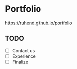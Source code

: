 # Portfolio

<a href="https://ruhend.github.io/portfolio">https://ruhend.github.io/portfolio</a>

## TODO
- [ ] Contact us
- [ ] Experience
- [ ] Finalize
